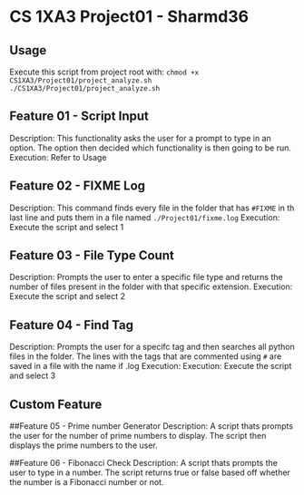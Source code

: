 # CS 1XA3 Project01 - Sharmd36

## Usage
Execute this script from project root with: `chmod +x CS1XA3/Project01/project_analyze.sh` `./CS1XA3/Project01/project_analyze.sh`

## Feature 01 - Script Input
Description: This functionality asks the user for a prompt to type in an option. The option then decided which functionality is then going to be run.
Execution: Refer to Usage

## Feature 02 - FIXME Log
Description: This command finds every file in the folder that has `#FIXME` in th last line and puts them in a file named `./Project01/fixme.log`
Execution: Execute the script and select 1

## Feature 03 - File Type Count
Description: Prompts the user to enter a specific file type and returns the number of files present in the folder with that specific extension.
Execution: Execute the script and select 2

## Feature 04 - Find Tag
Description: Prompts the user for a specifc tag and then searches all python files in the folder. The lines with the tags that are commented using `#` are saved in 
a file with the name if <tag>.log
Execution: Execution: Execute the script and select 3

## Custom Feature

##Feature 05 - Prime number Generator
Description: A script thats prompts the user for the number of prime numbers to display. The script then displays the prime numbers to the user.

##Feature 06 - Fibonacci Check
Description: A script thats prompts the user to type in a number. The script returns true or false based off whether the number is a Fibonacci number or not. 
